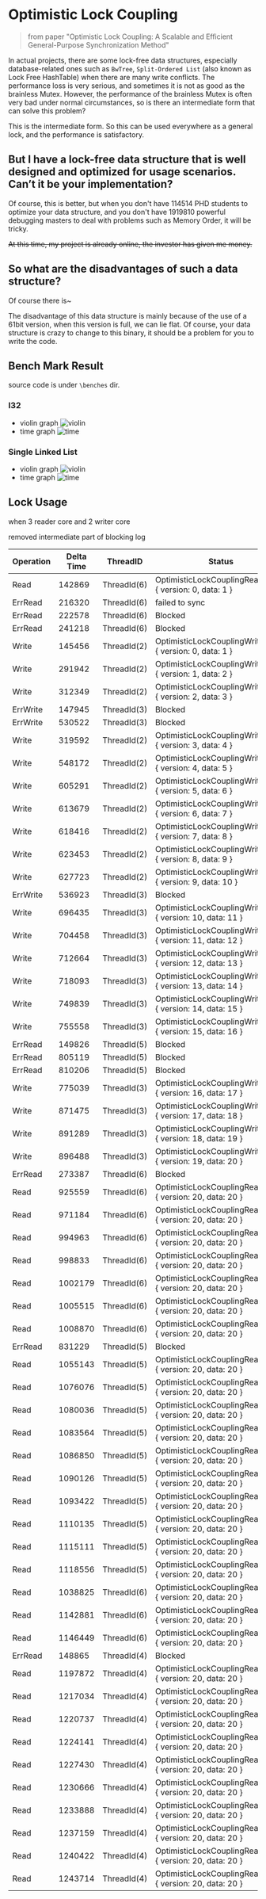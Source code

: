 # Optimistic Lock Coupling
> from paper "Optimistic Lock Coupling: A Scalable and Efficient General-Purpose Synchronization Method"

In actual projects, there are some lock-free data structures, especially database-related ones such as `BwTree`, `Split-Ordered List` (also known as Lock Free HashTable) when there are many write conflicts.
The performance loss is very serious, and sometimes it is not as good as the brainless Mutex. However, the performance of the brainless Mutex is often very bad under normal circumstances, so is there an intermediate form that can solve this problem?

This is the intermediate form. So this can be used everywhere as a general lock, and the performance is satisfactory.

## But I have a lock-free data structure that is well designed and optimized for usage scenarios. Can’t it be your implementation?

Of course, this is better, but when you don't have 114514 PHD students to optimize your data structure, and you don't have 1919810 powerful debugging masters to deal with problems such as Memory Order, it will be tricky. 

<del>At this time, my project is already online, the investor has given me money. </del>

## So what are the disadvantages of such a data structure?

Of course there is~

The disadvantage of this data structure is mainly because of the use of a 61bit version, when this version is full, we can lie flat.
Of course, your data structure is crazy to change to this binary, it should be a problem for you to write the code. 
## Bench Mark Result
source code is under `\benches` dir.

### I32
- violin graph
![violin](images/hevy_read_i32_violin.png)
- time graph
![time](images/hevy_read_i32_time.png)
### Single Linked List
- violin graph
![violin](images/hevy_read_list_violin.png)
- time graph
![time](images/hevy_read_list_time.png)

## Lock Usage
when 3 reader core and 2 writer core

removed intermediate part of blocking log

|Operation|Delta Time|ThreadID|Status|
|-|-|-|-|
|Read|142869|ThreadId(6)|OptimisticLockCouplingReadGuard { version: 0, data: 1 }|
|ErrRead|216320|ThreadId(6)|failed to sync|
|ErrRead|222578|ThreadId(6)|Blocked|
|ErrRead|241218|ThreadId(6)|Blocked|
|Write|145456|ThreadId(2)|OptimisticLockCouplingWriteGuard { version: 0, data: 1 }|
|Write|291942|ThreadId(2)|OptimisticLockCouplingWriteGuard { version: 1, data: 2 }|
|Write|312349|ThreadId(2)|OptimisticLockCouplingWriteGuard { version: 2, data: 3 }|
|ErrWrite|147945|ThreadId(3)|Blocked|
|ErrWrite|530522|ThreadId(3)|Blocked|
|Write|319592|ThreadId(2)|OptimisticLockCouplingWriteGuard { version: 3, data: 4 }|
|Write|548172|ThreadId(2)|OptimisticLockCouplingWriteGuard { version: 4, data: 5 }|
|Write|605291|ThreadId(2)|OptimisticLockCouplingWriteGuard { version: 5, data: 6 }|
|Write|613679|ThreadId(2)|OptimisticLockCouplingWriteGuard { version: 6, data: 7 }|
|Write|618416|ThreadId(2)|OptimisticLockCouplingWriteGuard { version: 7, data: 8 }|
|Write|623453|ThreadId(2)|OptimisticLockCouplingWriteGuard { version: 8, data: 9 }|
|Write|627723|ThreadId(2)|OptimisticLockCouplingWriteGuard { version: 9, data: 10 }|
|ErrWrite|536923|ThreadId(3)|Blocked|
|Write|696435|ThreadId(3)|OptimisticLockCouplingWriteGuard { version: 10, data: 11 }|
|Write|704458|ThreadId(3)|OptimisticLockCouplingWriteGuard { version: 11, data: 12 }|
|Write|712664|ThreadId(3)|OptimisticLockCouplingWriteGuard { version: 12, data: 13 }|
|Write|718093|ThreadId(3)|OptimisticLockCouplingWriteGuard { version: 13, data: 14 }|
|Write|749839|ThreadId(3)|OptimisticLockCouplingWriteGuard { version: 14, data: 15 }|
|Write|755558|ThreadId(3)|OptimisticLockCouplingWriteGuard { version: 15, data: 16 }|
|ErrRead|149826|ThreadId(5)|Blocked|
|ErrRead|805119|ThreadId(5)|Blocked|
|ErrRead|810206|ThreadId(5)|Blocked|
|Write|775039|ThreadId(3)|OptimisticLockCouplingWriteGuard { version: 16, data: 17 }|
|Write|871475|ThreadId(3)|OptimisticLockCouplingWriteGuard { version: 17, data: 18 }|
|Write|891289|ThreadId(3)|OptimisticLockCouplingWriteGuard { version: 18, data: 19 }|
|Write|896488|ThreadId(3)|OptimisticLockCouplingWriteGuard { version: 19, data: 20 }|
|ErrRead|273387|ThreadId(6)|Blocked|
|Read|925559|ThreadId(6)|OptimisticLockCouplingReadGuard { version: 20, data: 20 }|
|Read|971184|ThreadId(6)|OptimisticLockCouplingReadGuard { version: 20, data: 20 }|
|Read|994963|ThreadId(6)|OptimisticLockCouplingReadGuard { version: 20, data: 20 }|
|Read|998833|ThreadId(6)|OptimisticLockCouplingReadGuard { version: 20, data: 20 }|
|Read|1002179|ThreadId(6)|OptimisticLockCouplingReadGuard { version: 20, data: 20 }|
|Read|1005515|ThreadId(6)|OptimisticLockCouplingReadGuard { version: 20, data: 20 }|
|Read|1008870|ThreadId(6)|OptimisticLockCouplingReadGuard { version: 20, data: 20 }|
|ErrRead|831229|ThreadId(5)|Blocked|
|Read|1055143|ThreadId(5)|OptimisticLockCouplingReadGuard { version: 20, data: 20 }|
|Read|1076076|ThreadId(5)|OptimisticLockCouplingReadGuard { version: 20, data: 20 }|
|Read|1080036|ThreadId(5)|OptimisticLockCouplingReadGuard { version: 20, data: 20 }|
|Read|1083564|ThreadId(5)|OptimisticLockCouplingReadGuard { version: 20, data: 20 }|
|Read|1086850|ThreadId(5)|OptimisticLockCouplingReadGuard { version: 20, data: 20 }|
|Read|1090126|ThreadId(5)|OptimisticLockCouplingReadGuard { version: 20, data: 20 }|
|Read|1093422|ThreadId(5)|OptimisticLockCouplingReadGuard { version: 20, data: 20 }|
|Read|1110135|ThreadId(5)|OptimisticLockCouplingReadGuard { version: 20, data: 20 }|
|Read|1115111|ThreadId(5)|OptimisticLockCouplingReadGuard { version: 20, data: 20 }|
|Read|1118556|ThreadId(5)|OptimisticLockCouplingReadGuard { version: 20, data: 20 }|
|Read|1038825|ThreadId(6)|OptimisticLockCouplingReadGuard { version: 20, data: 20 }|
|Read|1142881|ThreadId(6)|OptimisticLockCouplingReadGuard { version: 20, data: 20 }|
|Read|1146449|ThreadId(6)|OptimisticLockCouplingReadGuard { version: 20, data: 20 }|
|ErrRead|148865|ThreadId(4)|Blocked|
|Read|1197872|ThreadId(4)|OptimisticLockCouplingReadGuard { version: 20, data: 20 }|
|Read|1217034|ThreadId(4)|OptimisticLockCouplingReadGuard { version: 20, data: 20 }|
|Read|1220737|ThreadId(4)|OptimisticLockCouplingReadGuard { version: 20, data: 20 }|
|Read|1224141|ThreadId(4)|OptimisticLockCouplingReadGuard { version: 20, data: 20 }|
|Read|1227430|ThreadId(4)|OptimisticLockCouplingReadGuard { version: 20, data: 20 }|
|Read|1230666|ThreadId(4)|OptimisticLockCouplingReadGuard { version: 20, data: 20 }|
|Read|1233888|ThreadId(4)|OptimisticLockCouplingReadGuard { version: 20, data: 20 }|
|Read|1237159|ThreadId(4)|OptimisticLockCouplingReadGuard { version: 20, data: 20 }|
|Read|1240422|ThreadId(4)|OptimisticLockCouplingReadGuard { version: 20, data: 20 }|
|Read|1243714|ThreadId(4)|OptimisticLockCouplingReadGuard { version: 20, data: 20 }|
